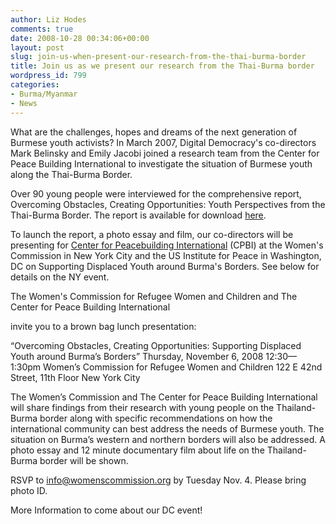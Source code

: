 ```yaml
---
author: Liz Hodes
comments: true
date: 2008-10-28 00:34:06+00:00
layout: post
slug: join-us-when-present-our-research-from-the-thai-burma-border
title: Join us as we present our research from the Thai-Burma border
wordpress_id: 799
categories:
- Burma/Myanmar
- News
---
```


What are the challenges, hopes and dreams of the next generation of Burmese youth activists? In March 2007, Digital Democracy's co-directors Mark Belinsky and Emily Jacobi joined a research team from the Center for Peace Building International to investigate the situation of Burmese youth along the Thai-Burma Border.

Over 90 young people were interviewed for the comprehensive report, Overcoming Obstacles, Creating Opportunities: Youth Perspectives from the Thai-Burma Border. The report is available for download [here](https://s3.amazonaws.com/digidem-www/wp-content/uploads/2008/12/overcoming-obstacles-creating-opportunities4.pdf).

To launch the report, a photo essay and film, our co-directors will be presenting for [Center for Peacebuilding International](http://www.cpbinternational.org/) (CPBI) at the Women's Commission in New York City and the US Institute for Peace in Washington, DC on Supporting Displaced Youth around Burma's Borders. See below for details on the NY event.


The Women's Commission for Refugee Women and Children
and
The Center for Peace Building International 




invite you to a brown bag lunch presentation:




“Overcoming Obstacles, Creating Opportunities:
Supporting Displaced Youth around Burma’s Borders”
Thursday, November 6, 2008
12:30—1:30pm
Women’s Commission for Refugee Women and Children
122 E 42nd Street, 11th Floor New York City 




The Women’s Commission and The Center for Peace Building International will share findings from their research with young people on the Thailand-Burma border along with specific recommendations on how the international community can best address the needs of Burmese youth. The situation on Burma’s western and northern borders will also be addressed. A photo essay and 12 minute documentary film about life on the Thailand-Burma border will be shown.




RSVP to info@womenscommission.org by Tuesday Nov. 4. Please bring photo ID.


More Information to come about our DC event!
